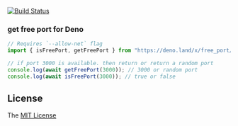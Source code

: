 [![Build Status](https://github.com/axetroy/deno_free_port/workflows/test/badge.svg)](https://github.com/axetroy/deno_free_port/actions)

### get free port for Deno

```ts
// Requires `--allow-net` flag
import { isFreePort, getFreePort } from "https://deno.land/x/free_port/mod.ts";

// if port 3000 is available. then return or return a random port
console.log(await getFreePort(3000)); // 3000 or random port
console.log(await isFreePort(3000)); // true or false
```

## License

The [MIT License](LICENSE)
